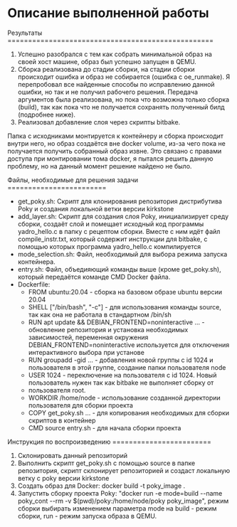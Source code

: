 # Описание выполненной работы

Результаты ==================================================
1) Успешно разобрался с тем как собрать минимальной образ на своей хост машине, образ был успешно запущен в QEMU.
2) Сборка реализована до стадии сборки, на стадии сборки происходит ошибка и образ не собирается (ошибка c
   oe_runmake). Я перепробовал все найденные способы по исправлению данной ошибки, но так и не получил рабочего решения.
   Передача аргументов была реализована, но пока что возможна только сборка (build), так как пока что не получается сохранять
   полученный билд (подробнее ниже).
4) Реализовал добавление слоя через скрипты bitbake.

Папка с исходниками монтируется к контейнеру и сборка происходит внутри него, но образ создаётся вне docker volume,
из-за чего пока не получается получить собранный образ извне. Это связано с правами доступа при монтировании тома docker,
я пытался решить данную проблему, но на данный момент решение найдено не было.

Файлы, необходимые для решения задачи ========================
- get_poky.sh:
  Скрипт для клонирования репозитория дистрибутива Poky и создания локальной ветки версии kirkstone
- add_layer.sh:
  Скрипт для создания слоя Poky, инициализирует среду сборки, создаёт слой и помещает исходный код программы yadro_hello.c
  в папку с рецептом сборки. Вместе с ним идёт файл compile_instr.txt, который содержит инструкции для bitbake, с помощью которых
  программа yadro_hello.c компилируется
- mode_selection.sh:
  Файл, необходимый для выбора режима запуска контейнера.
- entry.sh:
  Файл, объедияющий команды выше (кроме get_poky.sh), который передаётся команде CMD Docker файла.
- Dockerfile:
  - FROM ubuntu:20.04 - сборка на базовом образе ubuntu версии 20.04
  - SHELL \["/bin/bash", "-c"\] - для использования команды source, так как она не работала в стандартном /bin/sh
  - RUN apt update && DEBIAN_FRONTEND=noninteractive ... - обновление репозитория и установка необходимых зависимостей,
    переменная окружения DEBIAN_FRONTEND=noninteractive используется для отключения интерактивного выбора при установе
  - RUN groupadd -gid ... - добавления новой группы с id 1024 и пользователя в этой группе, создание папки пользователя node
  - USER 1024 - переключение на пользователя с id 1024. Новый пользователь нужен так как bitbake не выполняет сборку от
  - пользователя root.
  - WORKDIR /home/node - использование созданной директории пользователя для сборки проекта
  - COPY get_poky.sh ... - для копирования необходимых для сборки скриптов в контейнер
  - CMD source entry.sh - для начала сборки проекта

Инструкция по воспроизведению ========================
1) Склонировать данный репозиторий
2) Выполнить скрипт get_poky.sh с помощью source в папке репозитория, скрипт склонирует репозиторией и создаст локальную ветку с poky версии
kirkstone
3) Создать образ для Docker: docker build -t poky_image .
4) Запустить сборку проекта Poky: "docker run -e mode=build --name poky_cont --rm -v \$(pwd)/poky:/home/node/poky poky_image", режим сборки выбирать
   изменением параметра mode на build - режим сборки, run - режим запуска образа в QEMU.
